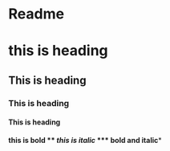 # Readme
# this is heading
## This is heading
### This is heading
#### This is heading
**this is bold **
*this is italic*
*** bold and italic***
